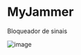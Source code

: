 # MyJammer
Bloqueador de sinais


![image](https://github.com/user-attachments/assets/aac3ba4d-ca61-428d-b074-e78014b7ac05)

